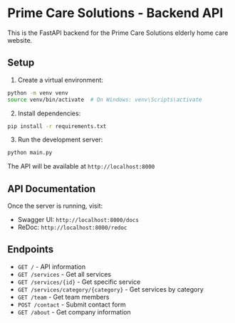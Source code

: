 # Prime Care Solutions - Backend API

This is the FastAPI backend for the Prime Care Solutions elderly home care website.

## Setup

1. Create a virtual environment:
```bash
python -m venv venv
source venv/bin/activate  # On Windows: venv\Scripts\activate
```

2. Install dependencies:
```bash
pip install -r requirements.txt
```

3. Run the development server:
```bash
python main.py
```

The API will be available at `http://localhost:8000`

## API Documentation

Once the server is running, visit:
- Swagger UI: `http://localhost:8000/docs`
- ReDoc: `http://localhost:8000/redoc`

## Endpoints

- `GET /` - API information
- `GET /services` - Get all services
- `GET /services/{id}` - Get specific service
- `GET /services/category/{category}` - Get services by category
- `GET /team` - Get team members
- `POST /contact` - Submit contact form
- `GET /about` - Get company information
